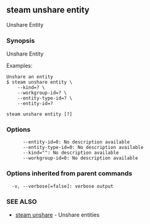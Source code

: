 ## steam unshare entity

Unshare Entity

### Synopsis


Unshare Entity

Examples:

    Unshare an entity
    $ steam unshare entity \
        --kind=? \
        --workgroup-id=? \
        --entity-type-id=? \
        --entity-id=?

```
steam unshare entity [?]
```

### Options

```
      --entity-id=0: No description available
      --entity-type-id=0: No description available
      --kind="": No description available
      --workgroup-id=0: No description available
```

### Options inherited from parent commands

```
  -v, --verbose[=false]: verbose output
```

### SEE ALSO
* [steam unshare](steam_unshare.md)	 - Unshare entities

